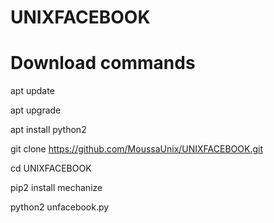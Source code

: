 # UNIXFACEBOOK


# Download commands

apt update

apt upgrade

apt install python2

git clone https://github.com/MoussaUnix/UNIXFACEBOOK.git

cd UNIXFACEBOOK

pip2 install mechanize

python2 unfacebook.py
